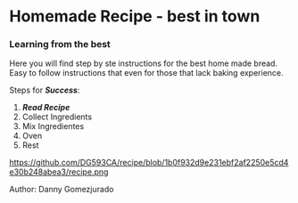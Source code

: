 
# Homemade Recipe - best in town

### Learning from the best 

Here you will find step by ste instructions for the best home made bread. Easy to follow instructions that even for those that lack baking experience.

Steps for ***Success***: 

1. ***Read Recipe***
2. Collect Ingredients
3. Mix Ingredientes
4. Oven 
5. Rest 

https://github.com/DG593CA/recipe/blob/1b0f932d9e231ebf2af2250e5cd4e30b248abea3/recipe.png

Author: Danny Gomezjurado

